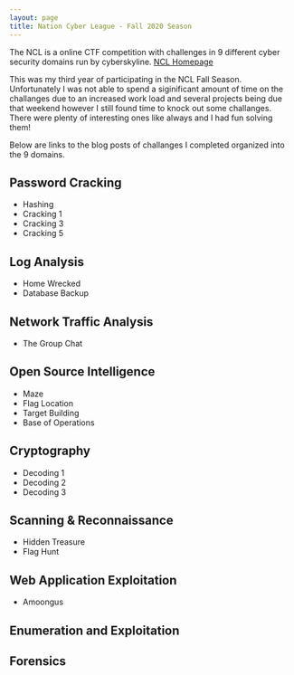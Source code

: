 ```yaml
---
layout: page
title: Nation Cyber League - Fall 2020 Season
---
```


<p class="message">
  The NCL is a online CTF competition with challenges in 9 different cyber security domains run by cyberskyline.
  <a href="https://nationalcyberleague.org/">NCL Homepage</a>
</p>

This was my third year of participating in the NCL Fall Season. Unfortunately I was not able to spend a siginificant amount of time on the challanges due to an increased work load and several projects being due that weekend however I still found time to knock out some challanges. There were plenty of interesting ones like always and I had fun solving them!

Below are links to the blog posts of challanges I completed organized into the 9 domains.

## Password Cracking
* Hashing
* Cracking 1
* Cracking 3
* Cracking 5

## Log Analysis
* Home Wrecked
* Database Backup

## Network Traffic Analysis
* The Group Chat

## Open Source Intelligence
* Maze
* Flag Location
* Target Building
* Base of Operations

## Cryptography
* Decoding 1
* Decoding 2
* Decoding 3

## Scanning & Reconnaissance
* Hidden Treasure
* Flag Hunt

## Web Application Exploitation 
* Amoongus

## Enumeration and Exploitation

## Forensics
